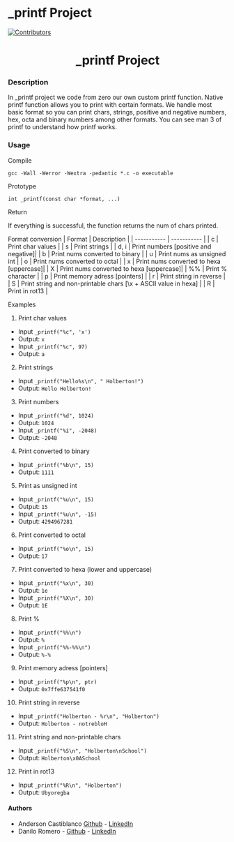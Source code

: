 # _printf Project
[![Contributors][contributors-shield]][contributors-url]

<h1 align="center"> _printf Project </h1>

### Description
In _printf project we code from zero our own custom printf function. Native printf function allows you to print with certain formats. We handle most basic format so you can print chars, strings, positive and negative numbers, hex, octa and binary numbers among other formats.
You can see man 3 of printf to understand how printf works.

### Usage
Compile

	gcc -Wall -Werror -Wextra -pedantic *.c -o executable
Prototype

	int _printf(const char *format, ...)

Return

If everything is successful, the function returns the num of chars printed.

Format conversion
| Format      | Description |
| ----------- | ----------- |
| c  | Print char values |
| s  | Print strings |
| d, i  | Print numbers [positive and negative]|
| b  | Print nums converted to binary |
| u  | Print nums as unsigned int |
| o  | Print nums converted to octal |
| x  | Print nums converted to hexa [uppercase]|
| X  | Print nums converted to hexa [uppercase]|
| %% | Print % character |
| p | Print memory adress [pointers] |
| r | Print string in reverse |
| S | Print string and non-printable chars [\x + ASCII value in hexa] |
| R | Print in rot13 |


Examples
1. Print char values
- Input `_printf("%c", 'x')`
- Output: `x`
- Input `_printf("%c", 97)`
- Output: `a`
2. Print strings
- Input `_printf("Hello%s\n", " Holberton!")`
- Output: `Hello Holberton!`
3. Print numbers
- Input `_printf("%d", 1024)`
- Output: `1024`
- Input `_printf("%i", -2048)`
- Output: `-2048`
4. Print converted to binary
- Input `_printf("%b\n", 15)`
- Output: `1111`
5. Print as unsigned int
- Input `_printf("%u\n", 15)`
- Output: `15`
- Input `_printf("%u\n", -15)`
- Output: `4294967281`
6. Print converted to octal
- Input `_printf("%o\n", 15)`
- Output: `17`
7. Print converted to hexa (lower and uppercase)
- Input `_printf("%x\n", 30)`
- Output: `1e`
- Input `_printf("%X\n", 30)`
- Output: `1E`
8. Print %
- Input `_printf("%%\n")`
- Output: `%`
- Input `_printf("%%-%%\n")`
- Output: `%-%`
9. Print memory adress [pointers]
- Input `_printf("%p\n", ptr)`
- Output: `0x7ffe637541f0`
10. Print string in reverse
- Input `_printf("Holberton - %r\n", "Holberton")`
- Output: `Holberton - notrebloH`
11.  Print string and non-printable chars
- Input `_printf("%S\n", "Holberton\nSchool")`
- Output: `Holberton\x0ASchool`
12.  Print in rot13
- Input `_printf("%R\n", "Holberton")`
- Output: `Ubyoregba`


#### Authors
* Anderson Castiblanco [Github](https://github.com/andergcp) - [LinkedIn](https://www.linkedin.com/in/andergcp)
* Danilo Romero - [Github](https://github.com/daniloromero) - [LinkedIn](https://www.linkedin.com/in/danilo-romero-beltran/)

[contributors-shield]: https://img.shields.io/github/contributors/andergcp/AirBnB_clone?style=social&logo=appveyor
[contributors-url]: https://github.com/andergcp/printf/graphs/contributors